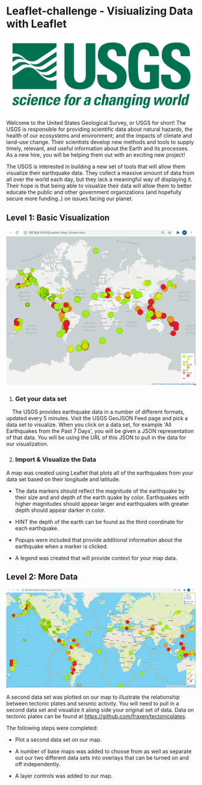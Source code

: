 # Leaflet-challenge - Visiualizing Data with Leaflet

![](Images/1-Logo.png)

Welcome to the United States Geological Survey, or USGS for short! The USGS is responsible for providing scientific data about natural hazards, the health of our ecosystems and environment; and the impacts of climate and land-use change. Their scientists develop new methods and tools to supply timely, relevant, and useful information about the Earth and its processes. As a new hire, you will be helping them out with an exciting new project!

The USGS is interested in building a new set of tools that will allow them visualize their earthquake data. They collect a massive amount of data from all over the world each day, but they lack a meaningful way of displaying it. Their hope is that being able to visualize their data will allow them to better educate the public and other government organizations (and hopefully secure more funding..) on issues facing our planet.

## Level 1: Basic Visualization

![](/Images/step-1.png)

1. ### Get your data set
&nbsp;&nbsp;&nbsp; The USGS provides earthquake data in a number of different formats, updated every 5 minutes. Visit the USGS GeoJSON Feed page and pick a data set to visualize. When you click on a data set, for example 'All Earthquakes from the Past 7 Days', you will be given a JSON representation of that data. You will be using the URL of this JSON to pull in the data for our visualization.

2. ### Import & Visualize the Data
A map was created using Leaflet that plots all of the earthquakes from your data set based on their longitude and latitude.

* The data markers should reflect the magnitude of the earthquake by their size and and depth of the earth quake by color. Earthquakes with higher magnitudes should appear larger and earthquakes with greater depth should appear darker in color.

* HINT the depth of the earth can be found as the third coordinate for each earthquake.

* Popups were included that provide additional information about the earthquake when a marker is clicked.

* A legend was created that will provide context for your map data.

## Level 2: More Data

![](Images/step-2.png)

A second data set was plotted on our map to illustrate the relationship between tectonic plates and seismic activity. You will need to pull in a second data set and visualize it along side your original set of data. Data on tectonic plates can be found at https://github.com/fraxen/tectonicplates.

The following steps were completed:

* Plot a second data set on our map.

* A number of base maps  was added to choose from as well as separate out our two different data sets into overlays that can be turned on and off independently.

* A layer controls  was added to our map.

